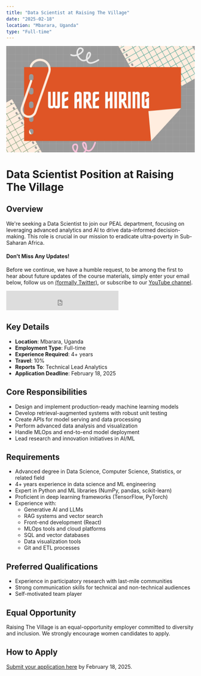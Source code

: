 ```yaml
---
title: "Data Scientist at Raising The Village"
date: "2025-02-18"
location: "Mbarara, Uganda"
type: "Full-time"
---
```


![Image by DATAIDEA](./thumbnail.jpg)

# Data Scientist Position at Raising The Village

## Overview

We're seeking a Data Scientist to join our PEAL department, focusing on leveraging advanced analytics and AI to drive data-informed decision-making. This role is crucial in our mission to eradicate ultra-poverty in Sub-Saharan Africa.

<!-- Newsletter -->
<div class="newsletter">
<div class="newsletter-heading">
<h4><i class="bi bi-info-circle-fill"></i> Don't Miss Any Updates!</h4>
</div>
<div class="newsletter-body">
<p>
Before we continue, we have a humble request, to be among the first to hear about future updates of the course materials, simply enter your email below, follow us on <a href="https://x.com/dataideaorg"><i class="bi bi-twitter-x"></i>
(formally Twitter)</a>, or subscribe to our <a href="https://www.youtube.com/@dataideascience"><i class="bi bi-youtube"></i> YouTube channel</a>.
</p>
<iframe class="newsletter-frame" src="https://embeds.beehiiv.com/5fc7c425-9c7e-4e08-a514-ad6c22beee74?slim=true" data-test-id="beehiiv-embed" height="52" frameborder="0" scrolling="no">
</iframe>
</div>
</div>

## Key Details

- **Location**: Mbarara, Uganda
- **Employment Type**: Full-time
- **Experience Required**: 4+ years
- **Travel**: 10%
- **Reports To**: Technical Lead Analytics
- **Application Deadline**: February 18, 2025

## Core Responsibilities

- Design and implement production-ready machine learning models
- Develop retrieval-augmented systems with robust unit testing
- Create APIs for model serving and data processing
- Perform advanced data analysis and visualization
- Handle MLOps and end-to-end model deployment
- Lead research and innovation initiatives in AI/ML

## Requirements

- Advanced degree in Data Science, Computer Science, Statistics, or related field
- 4+ years experience in data science and ML engineering
- Expert in Python and ML libraries (NumPy, pandas, scikit-learn)
- Proficient in deep learning frameworks (TensorFlow, PyTorch)
- Experience with:
  - Generative AI and LLMs
  - RAG systems and vector search
  - Front-end development (React)
  - MLOps tools and cloud platforms
  - SQL and vector databases
  - Data visualization tools
  - Git and ETL processes

## Preferred Qualifications

- Experience in participatory research with last-mile communities
- Strong communication skills for technical and non-technical audiences
- Self-motivated team player

## Equal Opportunity

Raising The Village is an equal-opportunity employer committed to diversity and inclusion. We strongly encourage women candidates to apply.

## How to Apply

[Submit your application here](https://docs.google.com/forms/d/e/1FAIpQLScgHYgCZpVD1Zq5z8WVWg5KP0wZoYw2TBsGIS38PgWLkD40SQ/viewform) by February 18, 2025.
